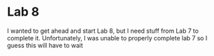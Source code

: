 # Lab 8

I wanted to get ahead and start Lab 8, but I need stuff from Lab 7 to complete it. Unfortunately, I was unable to properly complete lab 7 so I guess this will have to wait
